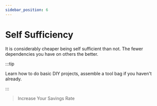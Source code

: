 ```yaml
---
sidebar_position: 6
---
```


# Self Sufficiency

It is considerably cheaper being self sufficient than not. The fewer dependencies you have on others the better.

:::tip

Learn how to do basic DIY projects, assemble a tool bag if you haven't already.

:::

>Increase Your Savings Rate